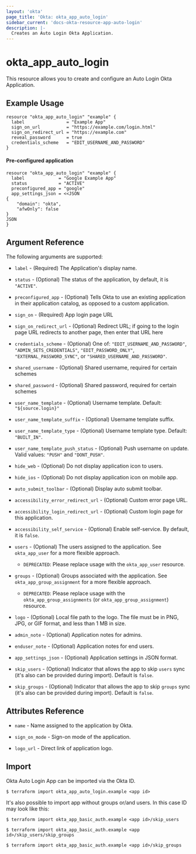 ```yaml
---
layout: 'okta'
page_title: 'Okta: okta_app_auto_login'
sidebar_current: 'docs-okta-resource-app-auto-login'
description: |-
  Creates an Auto Login Okta Application.
---
```


# okta_app_auto_login

This resource allows you to create and configure an Auto Login Okta Application.

## Example Usage

```hcl
resource "okta_app_auto_login" "example" {
  label                = "Example App"
  sign_on_url          = "https://example.com/login.html"
  sign_on_redirect_url = "https://example.com"
  reveal_password      = true
  credentials_scheme   = "EDIT_USERNAME_AND_PASSWORD"
}
```

#### Pre-configured application
```hcl
resource "okta_app_auto_login" "example" {
  label             = "Google Example App"
  status            = "ACTIVE"
  preconfigured_app = "google"
  app_settings_json = <<JSON
{
    "domain": "okta",
    "afwOnly": false
}
JSON
}
```

## Argument Reference

The following arguments are supported:

- `label` - (Required) The Application's display name.

- `status` - (Optional) The status of the application, by default, it is `"ACTIVE"`.

- `preconfigured_app` - (Optional) Tells Okta to use an existing application in their application catalog, as opposed to a custom application.

- `sign_on` - (Required) App login page URL

- `sign_on_redirect_url` - (Optional) Redirect URL; if going to the login page URL redirects to another page, then enter that URL here

- `credentials_scheme` - (Optional) One of: `"EDIT_USERNAME_AND_PASSWORD"`, `"ADMIN_SETS_CREDENTIALS"`, `"EDIT_PASSWORD_ONLY"`, `"EXTERNAL_PASSWORD_SYNC"`, or `"SHARED_USERNAME_AND_PASSWORD"`.

- `shared_username` - (Optional) Shared username, required for certain schemes

- `shared_password` - (Optional) Shared password, required for certain schemes

- `user_name_template` - (Optional) Username template. Default: `"${source.login}"`

- `user_name_template_suffix` - (Optional) Username template suffix.

- `user_name_template_type` - (Optional) Username template type. Default: `"BUILT_IN"`.

- `user_name_template_push_status` - (Optional) Push username on update. Valid values: `"PUSH"` and `"DONT_PUSH"`.

- `hide_web` - (Optional) Do not display application icon to users.

- `hide_ios` - (Optional) Do not display application icon on mobile app.

- `auto_submit_toolbar` - (Optional) Display auto submit toolbar.

- `accessibility_error_redirect_url` - (Optional) Custom error page URL.

- `accessibility_login_redirect_url` - (Optional) Custom login page for this application.

- `accessibility_self_service` - (Optional) Enable self-service. By default, it is `false`.

- `users` - (Optional) The users assigned to the application. See `okta_app_user` for a more flexible approach.
  - `DEPRECATED`: Please replace usage with the `okta_app_user` resource.

- `groups` - (Optional) Groups associated with the application. See `okta_app_group_assignment` for a more flexible approach.
  - `DEPRECATED`: Please replace usage with the `okta_app_group_assignments` (or `okta_app_group_assignment`) resource.

- `logo` - (Optional) Local file path to the logo. The file must be in PNG, JPG, or GIF format, and less than 1 MB in size.

- `admin_note` - (Optional) Application notes for admins.

- `enduser_note` - (Optional) Application notes for end users.

- `app_settings_json` - (Optional) Application settings in JSON format.

- `skip_users` - (Optional) Indicator that allows the app to skip `users` sync (it's also can be provided during import). Default is `false`.

- `skip_groups` - (Optional) Indicator that allows the app to skip `groups` sync (it's also can be provided during import). Default is `false`.

## Attributes Reference

- `name` - Name assigned to the application by Okta.
  
- `sign_on_mode` - Sign-on mode of the application.

- `logo_url` - Direct link of application logo.

## Import

Okta Auto Login App can be imported via the Okta ID.

```
$ terraform import okta_app_auto_login.example <app id>
```

It's also possible to import app without groups or/and users. In this case ID may look like this:

```
$ terraform import okta_app_basic_auth.example <app id>/skip_users

$ terraform import okta_app_basic_auth.example <app id>/skip_users/skip_groups

$ terraform import okta_app_basic_auth.example <app id>/skip_groups
```
